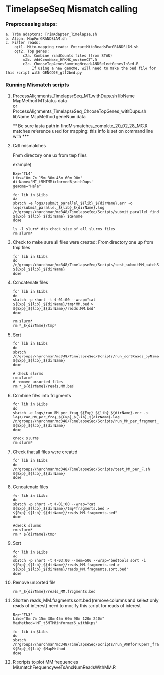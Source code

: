 # TimelapseSeq Mismatch calling

### Preprocessing steps:  
    a. Trim adaptors: TrimAdapter_Timelapse.sh  
    b. Align: MapForGRANDSLAM.sh  
    c. Filter reads:  
        opt1. Mito-mapping reads: ExtractMitoReadsForGRANDSLAM.sh  
        opt2. Top genes:  
            c2a. Combine readCounts files (from STAR)
            c2b. AddGeneName_RPKMS_customGTF.R
            c2c. ChooseTopGenesSummingNreadsANDSelectGenesInBed.R  
                If using a new genome, will need to make the bed file for this script with GENCODE_gtf2bed.py
         


### Running Mismatch scripts
1. ProcessAlignments_TimelapseSeq_MT_withDups.sh libName MapMethod MTstatus data   
or  
ProcessAlignments_TimelapseSeq_ChooseTopGenes_withDups.sh libName MapMethod geneNum data

    ** Be sure fasta path in findMismatches_complete_20_02_28_MC.R matches reference used for mapping: this info is set on command line with <data> ***

2. Call mismatches

    From directory one up from tmp files
    
    example)
    ```
    Exp="TL4"
    Libs="0m 7m 15m 30m 45m 60m 90m"
    dirName='MT_t5MTMMinformed6_withDups'
    genome="Hela"
    
    for lib in $Libs
    do  
    sbatch -e logs/submit_parallel_${lib}_${dirName}.err -o logs/submit_parallel_${lib}_${dirName}.log /n/groups/churchman/mc348/TimelapseSeq/Scripts/submit_parallel_findMM_MC_batchSubmit.sh ${Exp}_${lib}_${dirName} $genome
    done  
    ```
    ```
    ls -l slurm* #to check size of all slurms files
    rm slurm*
    ```
3. Check to make sure all files were created:
From directory one up from tmp files
 
    ```
    for lib in $Libs
    do
    /n/groups/churchman/mc348/TimelapseSeq/Scripts/test_submitMM_batchSubmit.sh ${Exp}_${lib}_${dirName}
    done
    ```
    
4. Concatenate files
    ```
    for lib in $Libs
    do
    sbatch -p short -t 0-01:00 --wrap="cat ${Exp}_${lib}_${dirName}/tmp*MM.bed > ${Exp}_${lib}_${dirName}/reads.MM.bed" 
    done
    ```
    ```
    rm slurm*
    rm *_${dirName}/tmp*
    ```
6. Sort
    ```
    for lib in $Libs
    do
    sbatch /n/groups/churchman/mc348/TimelapseSeq/Scripts/run_sortReads_byName_batchSubmit.sh ${Exp}_${lib}_${dirName}
    done
    ```
    ```
    # check slurms
    rm slurm*
    # remove unsorted files
    rm *_${dirName}/reads.MM.bed
    ```
    
7. Combine files into fragments
    ```
    for lib in $Libs
    do
    sbatch -e logs/run_MM_per_frag_${Exp}_${lib}_${dirName}.err -o logs/run_MM_per_frag_${Exp}_${lib}_${dirName}.log /n/groups/churchman/mc348/TimelapseSeq/Scripts/run_MM_per_fragment_20_02_28_MC_batchSubmit.sh ${Exp}_${lib}_${dirName}
    done
    ```
    ```
    check slurms 
    rm slurm* 
    ```
    
8. Check that all files were created
    ```
    for lib in $Libs
    do
    /n/groups/churchman/mc348/TimelapseSeq/Scripts/test_MM_per_F.sh ${Exp}_${lib}_${dirName}
    done
    ```

9. Concatenate files
    ```
    for lib in $Libs
    do
    sbatch -p short -t 0-01:00 --wrap="cat ${Exp}_${lib}_${dirName}/tmp*fragments.bed > ${Exp}_${lib}_${dirName}/reads_MM.fragments.bed" 
    done
    ```
    ```
    #check slurms
    rm slurm*
    rm *_${dirName}/tmp*
    ```
    
10. Sort
    ```
    for lib in $Libs
    do
    sbatch -p short -t 0-03:00 --mem=50G --wrap="bedtools sort -i ${Exp}_${lib}_${dirName}/reads_MM.fragments.bed > ${Exp}_${lib}_${dirName}/reads_MM.fragments.sort.bed"
    done
    ```

11. Remove unsorted file
   
    ```
    rm *_${dirName}/reads_MM.fragments.bed
    ```

12. Shorten reads_MM.fragments.sort.bed (remove columns and select only reads of interest)
    need to modify this script for reads of interest
    ```
    Exp='TL3'
    Libs="0m 7m 15m 30m 45m 60m 90m 120m 240m"
    MapMethod='MT_t5MTMMinformed6_withDups'
    
    for lib in $Libs
    do
    sbatch /n/groups/churchman/mc348/TimelapseSeq/Scripts/run_AWKforTCperT_fragments.sh ${Exp}_${lib} $MapMethod
    done
    ```
13. R scripts to plot MM frequencies
    MismatchFrequencyAveTsAndNumReadsWithMM.R



